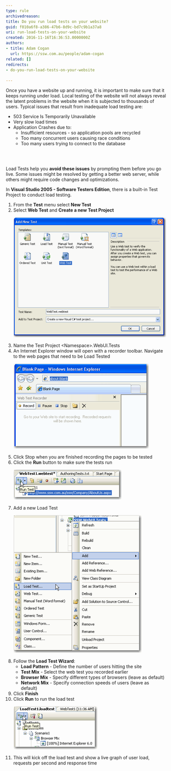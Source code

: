 ```yaml
---
type: rule
archivedreason: 
title: Do you run load tests on your website?
guid: f010a6f8-a386-47b6-8d9c-bd7c9b1a37a8
uri: run-load-tests-on-your-website
created: 2016-11-16T16:36:53.0000000Z
authors:
- title: Adam Cogan
  url: https://ssw.com.au/people/adam-cogan
related: []
redirects:
- do-you-run-load-tests-on-your-website

---
```



<p>​Once you have a website up and running, it is important to make sure that it keeps running under load. Local testing of the website will not always reveal the latent problems in the website when it is subjected to thousands of users. Typical issues that result from inadequate load testing are:<br></p><ul><li>503 Service Is Temporarily Unavailable</li><li>Very slow load times​​​​​​​<br></li><li>Application Crashes due to:
   <ul><li>Insufficient resources - so application pools are recycled</li><li>Too many concurrent users causing race conditions</li><li>Too many users trying to connect to the database​​<br></li></ul></li></ul>
<br><excerpt class='endintro'></excerpt><br>
<p>Load Tests help you <strong>avoid these issues</strong> by prompting them before you go live. Some issues might be resolved by getting a better web server, while others might require code changes and optimizations.</p><p>In <strong>Visual Studio 2005 - Software Testers Edition</strong>, there is a built-in Test Project to conduct load testing.</p><ol><li>From the <strong>Test</strong> menu select <strong>New Test</strong></li><li>Select <strong>Web Test</strong> and <strong>Create a new Test Project</strong><br>
      <dl class="image"><dt> <img src="../../assets/add_new_test.gif" alt="Add a new Web Test" /> <br> 
         </dt></dl></li><li>Name the Test Project &lt;Namespace&gt;.WebUI.Tests</li><li>An Internet Explorer window will open with a recorder toolbar. Navigate to the web pages that need to be Load Tested<br> 
      <dl class="image"><dt> <img src="../../assets/record_website.gif" alt="Record the pages you want to Load Test" /> </dt></dl></li><li>Click Stop when you are finished recording the pages to be tested</li><li>Click the <strong>Run</strong> button to make sure the tests run<br>
   <dl class="image"><dt><img src="../../assets/run_webtest.gif" alt="Test our recorded test" />​<br></dt></dl></li><li>Add a new Load Test<br>
      <dl class="image"><dt> <img src="../../assets/add_load_test.gif" alt="Add Load Test" /> </dt></dl></li><li>Follow the <strong>Load Test Wizard</strong>:<ul><li>
            <strong>Load Pattern</strong> - Define the number of users hitting the site</li><li>
            <strong>Test Mix</strong> - Select the web test you recorded earlier</li><li>
            <strong>Browser Mix</strong> - Specify different types of browsers (leave as default)<br></li><li>
            <strong>Network Mix</strong> - Specify connection speeds of users (leave as default)</li></ul></li><li>Click <strong>Finish</strong></li><li>Click <strong>Run</strong> to run the load test<br>
      <dl class="image"><dt> <img src="../../assets/run_load_test.gif" alt="Run Load Test" /> </dt></dl></li><li>This will kick off the load test and show a live graph of user load, requests per second and response time</li></ol>​<br>


